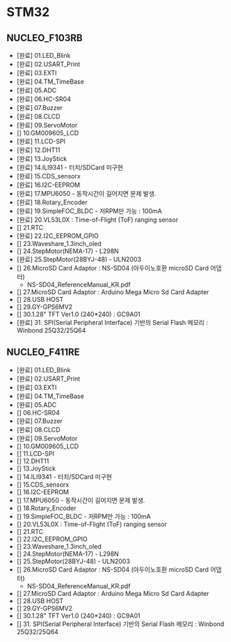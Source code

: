 # STM32
## NUCLEO_F103RB
 - [완료] 01.LED_Blink
 - [완료] 02.USART_Print
 - [완료] 03.EXTI
 - [완료] 04.TM_TimeBase
 - [완료] 05.ADC
 - [완료] 06.HC-SR04
 - [완료] 07.Buzzer
 - [완료] 08.CLCD
 - [완료] 09.ServoMotor
 - [] 10.GM009605_LCD 
 - [완료] 11.LCD-SPI
 - [완료] 12.DHT11
 - [완료] 13.JoyStick
 - [완료] 14.ILI9341 - 터치/SDCard 미구현
 - [완료] 15.CDS_sensorx
 - [완료] 16.I2C-EEPROM
 - [완료] 17.MPU6050 - 동작시간이 길어지면 문제 발생.
 - [완료] 18.Rotary_Encoder
 - [완료] 19.SimpleFOC_BLDC - 저RPM만 가능 : 100mA
 - [완료] 20.VL53L0X : Time-of-Flight (ToF) ranging sensor
 - [] 21.RTC
 - [완료] 22.I2C_EEPROM_GPIO
 - [] 23.Waveshare_1.3inch_oled
 - [] 24.StepMotor(NEMA-17) - L298N
 - [완료] 25.StepMotor(28BYJ-48) - ULN2003
 - [] 26.MicroSD Card Adaptor : NS-SD04 (아두이노호환 microSD Card 어댑터)
   - NS-SD04_ReferenceManual_KR.pdf
 - [] 27.MicroSD Card Adaptor : Arduino Mega Micro Sd Card Adapter
 - [] 28.USB HOST
 - [] 29.GY-GPS6MV2
 - [] 30.1.28" TFT Ver1.0 (240*240) : GC9A01
 - [완료] 31. SPI(Serial Peripheral Interface) 기반의 Serial Flash 메모리 : Winbond 25Q32/25Q64

## NUCLEO_F411RE
 - [완료] 01.LED_Blink
 - [완료] 02.USART_Print
 - [완료] 03.EXTI
 - [완료] 04.TM_TimeBase
 - [완료] 05.ADC
 - [] 06.HC-SR04
 - [완료] 07.Buzzer
 - [완료] 08.CLCD
 - [완료] 09.ServoMotor
 - [] 10.GM009605_LCD 
 - [] 11.LCD-SPI
 - [] 12.DHT11
 - [] 13.JoyStick
 - [] 14.ILI9341 - 터치/SDCard 미구현
 - [] 15.CDS_sensorx
 - [] 16.I2C-EEPROM
 - [] 17.MPU6050 - 동작시간이 길어지면 문제 발생.
 - [] 18.Rotary_Encoder
 - [] 19.SimpleFOC_BLDC - 저RPM만 가능 : 100mA
 - [] 20.VL53L0X : Time-of-Flight (ToF) ranging sensor
 - [] 21.RTC
 - [] 22.I2C_EEPROM_GPIO
 - [] 23.Waveshare_1.3inch_oled
 - [] 24.StepMotor(NEMA-17) - L298N
 - [] 25.StepMotor(28BYJ-48) - ULN2003
 - [] 26.MicroSD Card Adaptor : NS-SD04 (아두이노호환 microSD Card 어댑터)
   - NS-SD04_ReferenceManual_KR.pdf
 - [] 27.MicroSD Card Adaptor : Arduino Mega Micro Sd Card Adapter
 - [] 28.USB HOST
 - [] 29.GY-GPS6MV2
 - [] 30.1.28" TFT Ver1.0 (240*240) : GC9A01
 - [] 31. SPI(Serial Peripheral Interface) 기반의 Serial Flash 메모리 : Winbond 25Q32/25Q64

